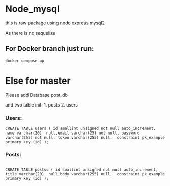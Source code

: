 # Node_mysql

this is raw package using node express mysql2

As there is no sequelize 


## For Docker branch just run:

```
docker compose up
```

# Else for master

Please add Database post_db 

and two table init:
    1. posts
    2. users
    
### Users: 
```
CREATE TABLE users ( id smallint unsigned not null auto_increment, name varchar(20)  null,email varchar(25) not null, password varchar(255) not null, token varchar(255) null,  constraint pk_example primary key (id) );
```


### Posts:


```

CREATE TABLE postss ( id smallint unsigned not null auto_increment, title varchar(20)  null,body varchar(255) null,  constraint pk_example primary key (id) );
```
